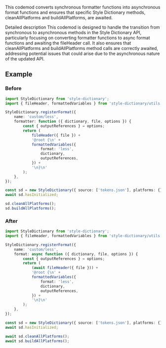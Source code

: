 This codemod converts synchronous formatter functions into asynchronous format functions and ensures that specific Style Dictionary methods, cleanAllPlatforms and buildAllPlatforms, are awaited.

Detailed description
This codemod is designed to handle the transition from synchronous to asynchronous methods in the Style Dictionary API, particularly focusing on converting formatter functions to async format functions and awaiting the fileHeader call. It also ensures that cleanAllPlatforms and buildAllPlatforms method calls are correctly awaited, addressing potential issues that could arise due to the asynchronous nature of the updated API.

## Example

### Before

```ts
import StyleDictionary from 'style-dictionary';
import { fileHeader, formattedVariables } from 'style-dictionary/utils';

StyleDictionary.registerFormat({
    name: 'custom/less',
    formatter: function ({ dictionary, file, options }) {
        const { outputReferences } = options;
        return (
            fileHeader({ file }) +
            '@root {\n' +
            formattedVariables({
                format: 'less',
                dictionary,
                outputReferences,
            }) +
            '\n}\n'
        );
    },
});

const sd = new StyleDictionary({ source: ['tokens.json'], platforms: {} });
await sd.hasInitialized;

sd.cleanAllPlatforms();
sd.buildAllPlatforms();
```

### After

```ts
import StyleDictionary from 'style-dictionary';
import { fileHeader, formattedVariables } from 'style-dictionary/utils';

StyleDictionary.registerFormat({
    name: 'custom/less',
    format: async function ({ dictionary, file, options }) {
        const { outputReferences } = options;
        return (
            (await fileHeader({ file })) +
            '@root {\n' +
            formattedVariables({
                format: 'less',
                dictionary,
                outputReferences,
            }) +
            '\n}\n'
        );
    },
});

const sd = new StyleDictionary({ source: ['tokens.json'], platforms: {} });
await sd.hasInitialized;

await sd.cleanAllPlatforms();
await sd.buildAllPlatforms();
```

